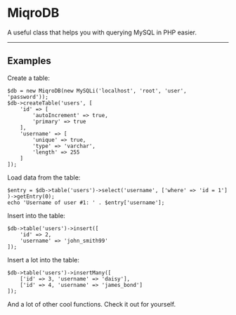 MiqroDB
=======

A useful class that helps you with querying MySQL in PHP easier.

----------

Examples
-------------
Create a table:

    $db = new MiqroDB(new MySQLi('localhost', 'root', 'user', 'password'));
    $db->createTable('users', [
	    'id' => [
		    'autoIncrement' => true,
		    'primary' => true
	    ],
	    'username' => [
		    'unique' => true,
		    'type' => 'varchar',
		    'length' => 255
	    ]
    ]);

Load data from the table:

	$entry = $db->table('users')->select('username', ['where' => 'id = 1'] )->getEntry(0);
	echo 'Username of user #1: ' . $entry['username'];

Insert into the table:

	$db->table('users')->insert([
		'id' => 2,
		'username' => 'john_smith99'
	]);
Insert a lot into the table:

	$db->table('users')->insertMany([
		['id' => 3, 'username' => 'daisy'],
		['id' => 4, 'username' => 'james_bond']
	]);
And a lot of other cool functions. Check it out for yourself.

